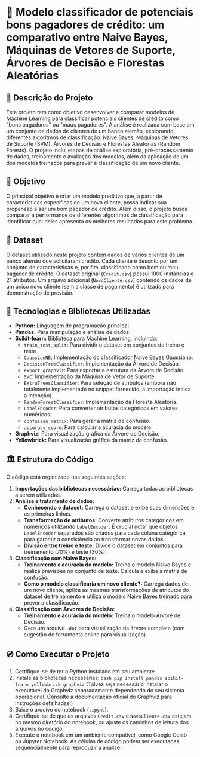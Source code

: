 # 💸 Modelo classificador de potenciais bons pagadores de crédito: um comparativo entre Naive Bayes, Máquinas de Vetores de Suporte, Árvores de Decisão e Florestas Aleatórias

## 📃 Descrição do Projeto

Este projeto tem como objetivo desenvolver e comparar modelos de Machine Learning para classificar potenciais clientes de crédito como "bons pagadores" ou "maus pagadores". A análise é realizada com base em um conjunto de dados de clientes de um banco alemão, explorando diferentes algoritmos de classificação: Naive Bayes, Máquinas de Vetores de Suporte (SVM), Árvores de Decisão e Florestas Aleatórias (Random Forests). O projeto inclui etapas de análise exploratória, pré-processamento de dados, treinamento e avaliação dos modelos, além da aplicação de um dos modelos treinados para prever a classificação de um novo cliente.

## 🎯 Objetivo

O principal objetivo é criar um modelo preditivo que, a partir de características específicas de um novo cliente, possa indicar sua propensão a ser um bom pagador de crédito. Além disso, o projeto busca comparar a performance de diferentes algoritmos de classificação para identificar qual deles apresenta os melhores resultados para este problema.

## 💾 Dataset

O dataset utilizado neste projeto contém dados de vários clientes de um banco alemão que solicitaram crédito. Cada cliente é descrito por um conjunto de características e, por fim, classificado como bom ou mau pagador de crédito. O dataset original (`Credit.csv`) possui 1000 instâncias e 21 atributos. Um arquivo adicional (`NovoCliente.csv`) contendo os dados de um único novo cliente (sem a classe de pagamento) é utilizado para demonstração de previsão.

## 🚀 Tecnologias e Bibliotecas Utilizadas

*   **Python:** Linguagem de programação principal.
*   **Pandas:** Para manipulação e análise de dados.
*   **Scikit-learn:** Biblioteca para Machine Learning, incluindo:
    *   `train_test_split`: Para dividir o dataset em conjuntos de treino e teste.
    *   `GaussianNB`: Implementação do classificador Naive Bayes Gaussiano.
    *   `DecisionTreeClassifier`: Implementação da Árvore de Decisão.
    *   `export_graphviz`: Para exportar a estrutura da Árvore de Decisão.
    *   `SVC`: Implementação da Máquina de Vetor de Suporte.
    *   `ExtraTreesClassifier`: Para seleção de atributos (embora não totalmente implementado no snippet fornecido, a importação indica a intenção).
    *   `RandomForestClassifier`: Implementação da Floresta Aleatória.
    *   `LabelEncoder`: Para converter atributos categóricos em valores numéricos.
    *   `confusion_matrix`: Para gerar a matriz de confusão.
    *   `accuracy_score`: Para calcular a acurácia do modelo.
*   **Graphviz:** Para visualização gráfica da Árvore de Decisão.
*   **Yellowbrick:** Para visualização gráfica da matriz de confusão.

## 🏛️ Estrutura do Código

O código está organizado nas seguintes seções:

1.  **Importações das bibliotecas necessárias:** Carrega todas as bibliotecas a serem utilizadas.
2.  **Análise e tratamento de dados:**
    *   **Conhecendo o dataset:** Carrega o dataset e exibe suas dimensões e as primeiras linhas.
    *   **Transformação de atributos:** Converte atributos categóricos em numéricos utilizando `LabelEncoder`. É crucial notar que objetos `LabelEncoder` separados são criados para cada coluna categórica para garantir a consistência ao transformar novos dados.
    *   **Divisão entre treino e teste:** Divide o dataset em conjuntos para treinamento (70%) e teste (30%).
3.  **Classificação com Naive Bayes:**
    *   **Treinamento e acurácia do modelo:** Treina o modelo Naive Bayes e realiza previsões no conjunto de teste. Calcula e exibe a matriz de confusão.
    *   **Como o modelo classificaria um novo cliente?:** Carrega dados de um novo cliente, aplica as mesmas transformações de atributos do dataset de treinamento e utiliza o modelo Naive Bayes treinado para prever a classificação.
4.  **Classificação com Árvores de Decisão:**
    *   **Treinamento e acurácia do modelo:** Treina o modelo Árvore de Decisão.
    *   Gera um arquivo `.dot` para visualização da árvore completa (com sugestão de ferramenta online para visualização).

## 💿 Como Executar o Projeto

1.  Certifique-se de ter o Python instalado em seu ambiente.
2.  Instale as bibliotecas necessárias:
   `bash pip install pandas scikit-learn yellowbrick graphviz`
(Talvez seja necessário instalar o executável do Graphviz separadamente dependendo do seu sistema operacional. Consulte a documentação oficial do Graphviz para instruções detalhadas.)
3.  Baixe o arquivo do notebook (`.ipynb`).
4.  Certifique-se de que os arquivos `Credit.csv` e `NovoCliente.csv` estejam no mesmo diretório do notebook, ou ajuste os caminhos de leitura dos arquivos no código.
5.  Execute o notebook em um ambiente compatível, como Google Colab ou Jupyter Notebook. As células de código podem ser executadas sequencialmente para reproduzir a análise.
